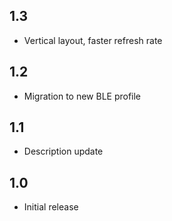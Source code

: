 ## 1.3
 - Vertical layout, faster refresh rate
## 1.2
 - Migration to new BLE profile
## 1.1
 - Description update
## 1.0
 - Initial release
